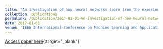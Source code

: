```yaml
---
title: "An investigation of how neural networks learn from the experiences of peers through periodic weight averaging"
collection: publications
permalink: /publication/2017-01-01-An-investigation-of-how-neural-networks-learn-from-the-experiences-of-peers-through-periodic-weight-averaging
date: 2017-01-01
venue: 'IEEE International Conference on Machine Learning and Applications (ICMLA)'
---
```

[Access paper here](https://jbs023.github.io/files/An_Investigation_of_How_Neural_Networks_Learn_from_the_Experiences_of_Peers_Through_Periodic_Weight_Averaging.pdf){:target="_blank"}

